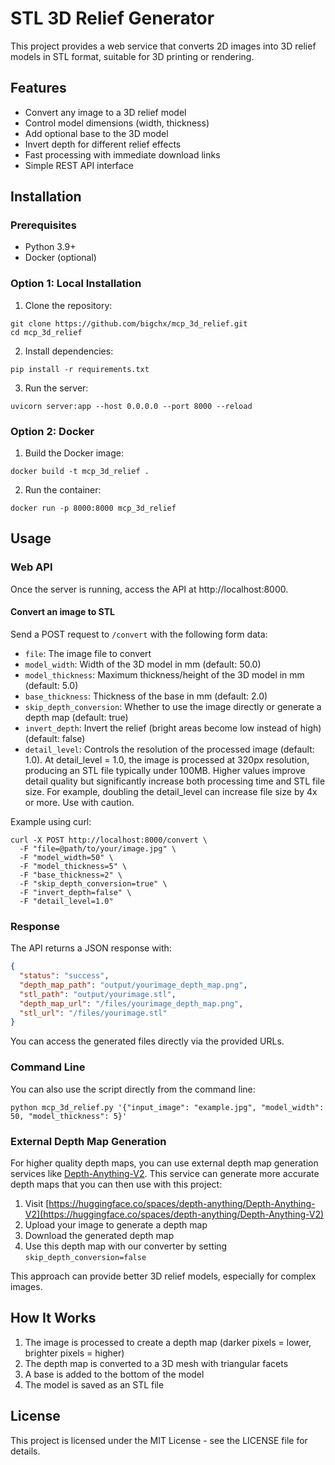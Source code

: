 # STL 3D Relief Generator

This project provides a web service that converts 2D images into 3D relief models in STL format, suitable for 3D printing or rendering.

## Features

- Convert any image to a 3D relief model
- Control model dimensions (width, thickness)
- Add optional base to the 3D model
- Invert depth for different relief effects
- Fast processing with immediate download links
- Simple REST API interface

## Installation

### Prerequisites

- Python 3.9+
- Docker (optional)

### Option 1: Local Installation

1. Clone the repository:
```
git clone https://github.com/bigchx/mcp_3d_relief.git
cd mcp_3d_relief
```

2. Install dependencies:
```
pip install -r requirements.txt
```

3. Run the server:
```
uvicorn server:app --host 0.0.0.0 --port 8000 --reload
```

### Option 2: Docker

1. Build the Docker image:
```
docker build -t mcp_3d_relief .
```

2. Run the container:
```
docker run -p 8000:8000 mcp_3d_relief
```

## Usage

### Web API

Once the server is running, access the API at http://localhost:8000.

#### Convert an image to STL

Send a POST request to `/convert` with the following form data:

- `file`: The image file to convert
- `model_width`: Width of the 3D model in mm (default: 50.0)
- `model_thickness`: Maximum thickness/height of the 3D model in mm (default: 5.0)
- `base_thickness`: Thickness of the base in mm (default: 2.0)
- `skip_depth_conversion`: Whether to use the image directly or generate a depth map (default: true)
- `invert_depth`: Invert the relief (bright areas become low instead of high) (default: false)
- `detail_level`: Controls the resolution of the processed image (default: 1.0). At detail_level = 1.0, the image is processed at 320px resolution, producing an STL file typically under 100MB. Higher values improve detail quality but significantly increase both processing time and STL file size. For example, doubling the detail_level can increase file size by 4x or more. Use with caution.

Example using curl:
```
curl -X POST http://localhost:8000/convert \
  -F "file=@path/to/your/image.jpg" \
  -F "model_width=50" \
  -F "model_thickness=5" \
  -F "base_thickness=2" \
  -F "skip_depth_conversion=true" \
  -F "invert_depth=false" \
  -F "detail_level=1.0"
```

### Response

The API returns a JSON response with:

```json
{
  "status": "success",
  "depth_map_path": "output/yourimage_depth_map.png",
  "stl_path": "output/yourimage.stl",
  "depth_map_url": "/files/yourimage_depth_map.png",
  "stl_url": "/files/yourimage.stl"
}
```

You can access the generated files directly via the provided URLs.

### Command Line

You can also use the script directly from the command line:

```
python mcp_3d_relief.py '{"input_image": "example.jpg", "model_width": 50, "model_thickness": 5}'
```

### External Depth Map Generation

For higher quality depth maps, you can use external depth map generation services like [Depth-Anything-V2](https://huggingface.co/spaces/depth-anything/Depth-Anything-V2). This service can generate more accurate depth maps that you can then use with this project:

1. Visit [https://huggingface.co/spaces/depth-anything/Depth-Anything-V2](https://huggingface.co/spaces/depth-anything/Depth-Anything-V2)
2. Upload your image to generate a depth map
3. Download the generated depth map
4. Use this depth map with our converter by setting `skip_depth_conversion=false`

This approach can provide better 3D relief models, especially for complex images.

## How It Works

1. The image is processed to create a depth map (darker pixels = lower, brighter pixels = higher)
2. The depth map is converted to a 3D mesh with triangular facets
3. A base is added to the bottom of the model
4. The model is saved as an STL file

## License

This project is licensed under the MIT License - see the LICENSE file for details. 